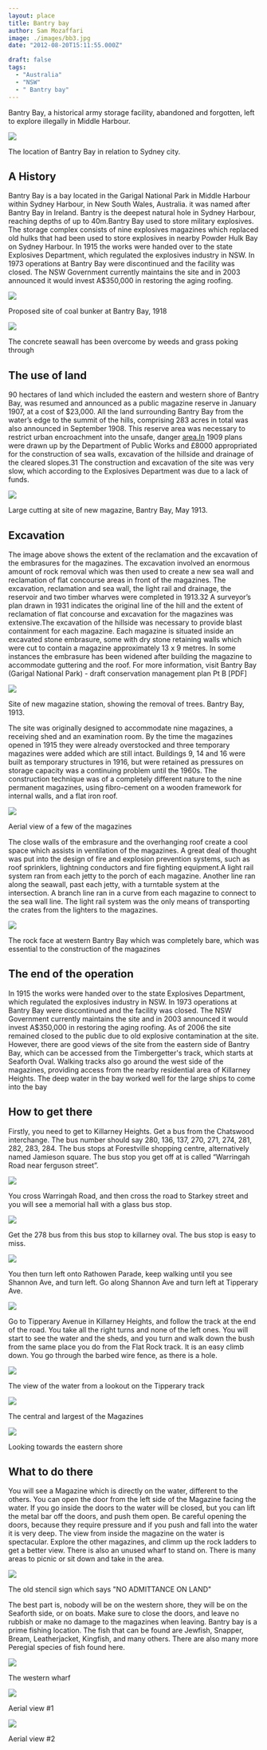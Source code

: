 ```yaml
---
layout: place
title: Bantry bay
author: Sam Mozaffari
image: ./images/bb3.jpg
date: "2012-08-20T15:11:55.000Z"

draft: false
tags: 
  - "Australia"
  - "NSW"
  - " Bantry bay"
---
```






Bantry Bay, a historical army storage facility, abandoned and forgotten, left to explore illegally in Middle Harbour.

![ ](./images/bb1.jpg)

The location of Bantry Bay in relation to Sydney city.

## A History

Bantry Bay is a bay located in the Garigal National Park in Middle Harbour within Sydney Harbour, in New South Wales, Australia. it was named after Bantry Bay in Ireland. Bantry is the deepest natural hole in Sydney Harbour, reaching depths of up to 40m.‍Bantry Bay used to store military explosives. The storage complex consists of nine explosives magazines which replaced old hulks that had been used to store explosives in nearby Powder Hulk Bay on Sydney Harbour. In 1915 the works were handed over to the state Explosives Department, which regulated the explosives industry in NSW. In 1973 operations at Bantry Bay were discontinued and the facility was closed. The NSW Government currently maintains the site and in 2003 announced it would invest A$350,000 in restoring the aging roofing.

![ ](./images/bb2.jpg)

Proposed site of coal bunker at Bantry Bay, 1918

![ ](./images/bb3.jpg)

The concrete seawall has been overcome by weeds and grass poking through

## The use of land

90 hectares of land which included the eastern and western shore of Bantry Bay, was resumed and announced as a public magazine reserve in January 1907, at a cost of $23,000. All the land surrounding Bantry Bay from the water’s edge to the summit of the hills, comprising 283 acres in total was also announced in September 1908. This reserve area was necessary to restrict urban encroachment into the unsafe, danger [area.In](http://area.in/) 1909 plans were drawn up by the Department of Public Works and £8000 appropriated for the construction of sea walls, excavation of the hillside and drainage of the cleared slopes.31 The construction and excavation of the site was very slow, which according to the Explosives Department was due to a lack of funds.

![ ](./images/bb4.jpg)

Large cutting at site of new magazine, Bantry Bay, May 1913.

## Excavation

The image above shows the extent of the reclamation and the excavation of the embrasures for the magazines. The excavation involved an enormous amount of rock removal which was then used to create a new sea wall and reclamation of flat concourse areas in front of the magazines. The excavation, reclamation and sea wall, the light rail and drainage, the reservoir and two timber wharves were completed in 1913.32 A surveyor’s plan drawn in 1931 indicates the original line of the hill and the extent of reclamation of flat concourse and excavation for the magazines was extensive.The excavation of the hillside was necessary to provide blast containment for each magazine. Each magazine is situated inside an excavated stone embrasure, some with dry stone retaining walls which were cut to contain a magazine approximately 13 x 9 metres. In some instances the embrasure has been widened after building the magazine to accommodate guttering and the roof. For more information, visit Bantry Bay (Garigal National Park) - draft conservation management plan Pt B [PDF]

![ ](./images/bb5.jpg)

Site of new magazine station, showing the removal of trees. Bantry Bay, 1913.

The site was originally designed to accommodate nine magazines, a receiving shed and an examination room. By the time the magazines opened in 1915 they were already overstocked and three temporary magazines were added which are still intact. Buildings 9, 14 and 16 were built as temporary structures in 1916, but were retained as pressures on storage capacity was a continuing problem until the 1960s. The construction technique was of a completely different nature to the nine permanent magazines, using fibro-cement on a wooden framework for internal walls, and a flat iron roof.

![ ](./images/bb6.jpg)

Aerial view of a few of the magazines

The close walls of the embrasure and the overhanging roof create a cool space which assists in ventilation of the magazines. A great deal of thought was put into the design of fire and explosion prevention systems, such as roof sprinklers, lightning conductors and fire fighting equipment.A light rail system ran from each jetty to the porch of each magazine. Another line ran along the seawall, past each jetty, with a turntable system at the intersection. A branch line ran in a curve from each magazine to connect to the sea wall line. The light rail system was the only means of transporting the crates from the lighters to the magazines.

![ ](./images/bb7.jpg)

The rock face at western Bantry Bay which was completely bare, which was essential to the construction of the magazines

## The end of the operation

In 1915 the works were handed over to the state Explosives Department, which regulated the explosives industry in NSW. In 1973 operations at Bantry Bay were discontinued and the facility was closed. The NSW Government currently maintains the site and in 2003 announced it would invest A$350,000 in restoring the aging roofing. As of 2006 the site remained closed to the public due to old explosive contamination at the site. However, there are good views of the site from the eastern side of Bantry Bay, which can be accessed from the Timbergetter's track, which starts at Seaforth Oval. Walking tracks also go around the west side of the magazines, providing access from the nearby residential area of Killarney Heights. The deep water in the bay worked well for the large ships to come into the bay

## How to get there

Firstly, you need to get to Killarney Heights. Get a bus from the Chatswood interchange. The bus number should say 280, 136, 137, 270, 271, 274, 281, 282, 283, 284. The bus stops at Forestville shopping centre, alternatively named Jamieson square. The bus stop you get off at is called “Warringah Road near ferguson street”.

![ ](./images/bb8.jpg)

You cross Warringah Road, and then cross the road to Starkey street and you will see a memorial hall with a glass bus stop.‍

![ ](./images/bb9.jpg)

Get the 278 bus from this bus stop to killarney oval. The bus stop is easy to miss.

![ ](./images/bb10.jpg)

You then turn left onto Rathowen Parade, keep walking until you see Shannon Ave, and turn left. Go along Shannon Ave and turn left at Tipperary Ave.

![ ](./images/bb11.jpg)

Go to Tipperary Avenue in Killarney Heights, and follow the track at the end of the road. You take all the right turns and none of the left ones. You will start to see the water and the sheds, and you turn and walk down the bush from the same place you do from the Flat Rock track. It is an easy climb down. You go through the barbed wire fence, as there is a hole.

![ ](./images/bb12.jpg)

The view of the water from a lookout on the Tipperary track

![ ](./images/bb13.jpg)

The central and largest of the Magazines

![ ](./images/bb14.jpg)

Looking towards the eastern shore

## What to do there

You will see a Magazine which is directly on the water, different to the others. You can open the door from the left side of the Magazine facing the water. If you go inside the doors to the water will be closed, but you can lift the metal bar off the doors, and push them open. Be careful opening the doors, because they require pressure and if you push and fall into the water it is very deep. The view from inside the magazine on the water is spectacular. Explore the other magazines, and climm up the rock ladders to get a better view. There is also an unused wharf to stand on. There is many areas to picnic or sit down and take in the area.

![ ](./images/bb15.jpg)

The old stencil sign which says "NO ADMITTANCE ON LAND"

The best part is, nobody will be on the western shore, they will be on the Seaforth side, or on boats. Make sure to close the doors, and leave no rubbish or make no damage to the magazines when leaving. Bantry bay is a prime fishing location. The fish that can be found are Jewfish, Snapper, Bream, Leatherjacket, Kingfish, and many others. There are also many more Peregial species of fish found here.

![ ](./images/bb16.jpg)

The western wharf

![ ](./images/bb17.jpg)

Aerial view #1

![ ](./images/bb18.jpg)

Aerial view #2